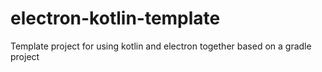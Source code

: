 # electron-kotlin-template
Template project for using kotlin and electron together based on a gradle project

